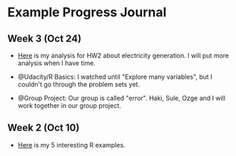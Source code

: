 # Example Progress Journal

## Week 3 (Oct 24)

+ [Here](files/power_generation.html) is my analysis for HW2 about electricity generation. I will put more analysis when I have time.

+ @Udacity/R Basics: I watched until "Explore many variables", but I couldn't go through the problem sets yet.

+ @Group Project: Our group is called "error". Haki, Sule, Ozge and I will work together in our group project.

## Week 2 (Oct 10)

+ [Here](files/interesting_examples.html) is my 5 interesting R examples. 
